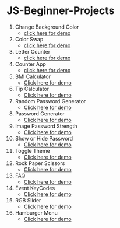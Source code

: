 # JS-Beginner-Projects
1. Change Background Color
   - [click here for demo](https://codepen.io/veerendranath0312/full/eYBrrJY) 
2. Color Swap
   - [click here for demo](https://codepen.io/veerendranath0312/full/poNKgVz) 
3. Letter Counter
   - [click here for demo](https://codepen.io/veerendranath0312/full/vYyrLzR)
4. Counter App
   - [click here for demo](https://codepen.io/veerendranath0312/full/wvoXGNG)
5. BMI Calculator
   - [Click here for demo](https://codepen.io/veerendranath0312/full/JjbZLZg)
6. Tip Calculator
   - [Click here for demo](https://codepen.io/veerendranath0312/full/LYbMYbj)
7. Random Password Generator
   - [Click here for demo](https://codepen.io/veerendranath0312/full/oNYJNyq)
8. Password Generator
   - [Click here for demo](https://codepen.io/veerendranath0312/full/rNWPNYx)
9. Image Password Strength
   - [Click here for demo](https://codepen.io/veerendranath0312/full/vYybZNm)
10. Show or Hide Password
       - [Click here for demo](https://codepen.io/veerendranath0312/full/RwKPVyG)
11. Toggle Theme
       - [Click here for demo](https://codepen.io/veerendranath0312/full/yLgNozg)
12. Rock Paper Scissors
       - [Click here for demo](https://codepen.io/veerendranath0312/pen/wvJWrLP)
13. FAQ
       - [Click here for demo](https://codepen.io/veerendranath0312/pen/mdWEBNR)
14. Event KeyCodes
       - [Click here for demo](https://codepen.io/veerendranath0312/full/MWpjeeZ)
15. RGB Slider
       - [Click here for demo](https://codepen.io/veerendranath0312/full/gOmwzqy)
16. Hamburger Menu
       - [Click here for demo](https://codepen.io/veerendranath0312/full/RwpVMPq)
